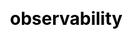 ---
title: "observability"

css: "scss/service-mesh.scss"

section1:
  title: KubeSphere allows you to build visualizations simply and intuitively
  content: KubeSphere provides rich observability from infrastructure to applications. It integrates your favorite tools for multi-dimensional monitoring metrics, multi-tenant log query and collection, alerting and notification.
  image: /images/service-mesh/banner.jpg

section2:
  title: Discoverability, Observability, Security, Everything You Need in One Platform
  list:
    - title: Multi-dimensional Monitoring
      image: /images/observability/multi-dimensional-monitoring.png
      contentList:
        - content: <span>Infrastructure monitoring</span> provides K8s control plane and cluster node metrics
        - content: <span>Application resources monitoring</span> includes CPU, memory, network and storage metrics
        - content: <span>Resource usage ranking</span> by node, workspace and project.
        - content: <span>Service component monitoring</span> for user to quickly locate component failures
        - content: <span>Custom metrics support</span> including application custom metrics dashboard (in v3.0.0)
    
    - title: Log Query and Collection
      image: /images/observability/log-query-and-collection.png
      contentList:
        - content: <span>Multi-tenant log management</span>, different tenants can only see their own log information.
        - content: <span>Multi-level log queries</span>, including project, workload, Pod, container and keywords, supports drilling into each level to locate the issues.
        - content: <span>Support multiple log collection platforms</span>, such as Elasticsearch, Kafka, Fluentd
        - content: <span>Service component monitoring</span> for user to quickly locate component failures
    
    - title: Flexible Alerting and Notification
      image: /images/observability/flexible-alerting-and-notification.png
      contentList:
        - content: <span>Rich alerting rules</span> based on multi-tenancy and multi-dimensional monitoring metrics
        - content: <span>Flexible alerting policy</span> allows you to customize an alerting policy that contains multiple alerting rules
        - content: Multi-level monitoring metrics for alerting, including from infrastructure to workloads.
        - content: <span>Flexible alerting rules</span> allows you to customize the detection period, duration and alerting priority of monitoring metrics
        - content: <span>Integration with AlertManager</span>, support multiple notification channels (in v3.0.0)

section3:
  title: See Cloud Native Observability in KubeSphere
  image: /images/service-mesh/15.jpg
  content: Want to get started in action by following with the hands-on lab?
  btnContent: Start Hands-on Lab
  link:
  bgLeft: /images/service-mesh/3-2.svg
  bgRight: /images/service-mesh/3.svg
---